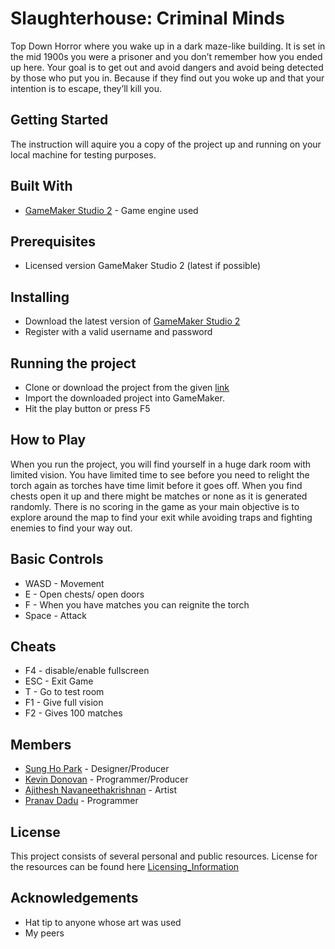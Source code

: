 # Slaughterhouse: Criminal Minds
Top Down Horror where you wake up in a dark maze-like building. It is set in the mid 1900s you were a prisoner and you don’t remember how you ended up here. Your goal is to get out and avoid dangers and avoid being detected by those who put you in. Because if they find out you woke up and that your intention is to escape, they’ll kill you.

## Getting Started
The instruction will aquire you a copy of the project up and running on your local machine for testing purposes.

## Built With
- [GameMaker Studio 2](https://www.yoyogames.com/gamemaker) - Game engine used

## Prerequisites
- Licensed version GameMaker Studio 2 (latest if possible)

## Installing
- Download the latest version of [GameMaker Studio 2](https://www.yoyogames.com/get)
- Register with a valid username and password

## Running the project
- Clone or download the project from the given [link](https://github.com/kdonova4/4230_Game_Project2_SH-CM)
- Import the downloaded project into GameMaker.
- Hit the play button or press F5

## How to Play
When you run the project, you will find yourself in a huge dark room with limited vision. You have limited time to see before you need to relight the torch again as torches have time limit before it goes off. When you find chests open it up and there might be matches or none as it is generated randomly. 
There is no scoring in the game as your main objective is to explore around the map to find your exit while avoiding traps and fighting enemies to find your way out.

## Basic Controls
- WASD - Movement
- E - Open chests/ open doors
- F - When you have matches you can reignite the torch
- Space - Attack

## Cheats
- F4 - disable/enable fullscreen
- ESC - Exit Game
- T - Go to test room
- F1 - Give full vision
- F2 - Gives 100 matches

## Members
- [Sung Ho Park](https://github.com/spark73) - Designer/Producer
- [Kevin Donovan](https://github.com/kdonova4) - Programmer/Producer
- [Ajithesh Navaneethakrishnan](https://github.com/GokuV2) - Artist
- [Pranav Dadu](https://github.com/StabbedToDeath) - Programmer

## License
This project consists of several personal and public resources. License for the resources can be found here [Licensing_Information](Licensing_Information.txt)

## Acknowledgements
- Hat tip to anyone whose art was used
- My peers
